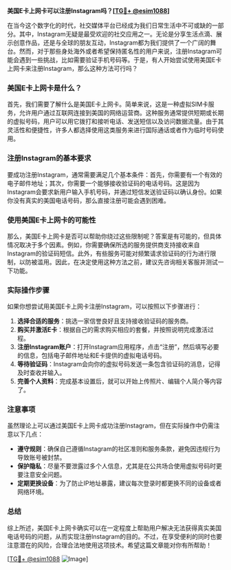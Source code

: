 **美国E卡上网卡可以注册Instagram吗？[[TG💪+ @esim1088](https://t.me/s/esim1088)]**

在当今这个数字化的时代，社交媒体平台已经成为我们日常生活中不可或缺的一部分。其中，Instagram无疑是最受欢迎的社交应用之一。无论是分享生活点滴、展示创意作品，还是与全球的朋友互动，Instagram都为我们提供了一个广阔的舞台。然而，对于那些身处海外或者希望保持匿名性的用户来说，注册Instagram可能会遇到一些挑战，比如需要验证手机号码等。于是，有人开始尝试使用美国E卡上网卡来注册Instagram，那么这种方法可行吗？

### 美国E卡上网卡是什么？

首先，我们需要了解什么是美国E卡上网卡。简单来说，这是一种虚拟SIM卡服务，允许用户通过互联网连接到美国的网络运营商。这种服务通常提供短期或长期的虚拟号码，用户可以用它拨打和接听电话、发送短信以及访问数据流量。由于其灵活性和便捷性，许多人都选择使用这类服务来进行国际通话或者作为临时号码使用。

### 注册Instagram的基本要求

要成功注册Instagram，通常需要满足几个基本条件：首先，你需要有一个有效的电子邮件地址；其次，你需要一个能够接收验证码的电话号码。这是因为Instagram会要求新用户输入手机号码，并通过短信发送验证码以确认身份。如果你没有真实的美国电话号码，那么直接注册可能会遇到困难。

### 使用美国E卡上网卡的可能性

那么，美国E卡上网卡是否可以帮助你绕过这些限制呢？答案是有可能的，但具体情况取决于多个因素。例如，你需要确保所选的服务提供商支持接收来自Instagram的验证码短信。此外，有些服务可能对频繁请求验证码的行为进行限制，以防被滥用。因此，在决定使用这种方法之前，建议先咨询相关客服并测试一下功能。

### 实际操作步骤

如果你想尝试用美国E卡上网卡注册Instagram，可以按照以下步骤进行：

1. **选择合适的服务**：挑选一家信誉良好且支持接收验证码的服务商。
2. **购买并激活E卡**：根据自己的需求购买相应的套餐，并按照说明完成激活过程。
3. **注册Instagram账户**：打开Instagram应用程序，点击“注册”，然后填写必要的信息，包括电子邮件地址和E卡提供的虚拟电话号码。
4. **等待验证码**：Instagram会向你的虚拟号码发送一条包含验证码的消息，记得及时查收并输入。
5. **完善个人资料**：完成基本设置后，就可以开始上传照片、编辑个人简介等内容了。

### 注意事项

虽然理论上可以通过美国E卡上网卡成功注册Instagram，但在实际操作中仍需注意以下几点：
- **遵守规则**：确保自己遵循Instagram的社区准则和服务条款，避免因违规行为导致账号被封禁。
- **保护隐私**：尽量不要泄露过多个人信息，尤其是在公共场合使用虚拟号码时更要注意安全问题。
- **定期更换设备**：为了防止IP地址暴露，建议每次登录时都更换不同的设备或者网络环境。

### 总结

综上所述，美国E卡上网卡确实可以在一定程度上帮助用户解决无法获得真实美国电话号码的问题，从而实现注册Instagram的目的。不过，在享受便利的同时也要注意潜在的风险，合理合法地使用这项技术。希望这篇文章能对你有所帮助！

[[TG💪+ @esim1088](https://t.me/s/esim1088) ![Image](https://i.postimg.cc/4NQfJmqS/Snipaste-2025-05-13-00-14-12.png)]
